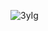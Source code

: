 ![3yIg](https://user-images.githubusercontent.com/10624021/131462885-f95490d6-ea08-4995-8e81-dcece1b350ed.gif)


